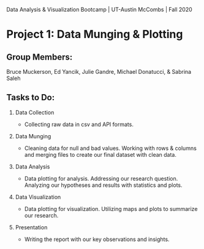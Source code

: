 Data Analysis & Visualization Bootcamp | UT-Austin McCombs | Fall 2020
# **Project 1: Data Munging & Plotting**

## Group Members: 
Bruce Muckerson, Ed Yancik, Julie Gandre, Michael Donatucci, & Sabrina Saleh

## Tasks to Do:
1. Data Collection
    * Collecting raw data in csv and API formats. 
   

2. Data Munging       
    * Cleaning data for null and bad values. Working with rows & columns and merging files to create our final dataset with clean data. 
    
       
3. Data Analysis
    * Data plotting for analysis. Addressing our research question. Analyzing our hypotheses and results with statistics and plots.
    
    
4. Data Visualization
    * Data plotting for visualization. Utilizing maps and plots to summarize our research.
    
    
5. Presentation
    * Writing the report with our key observations and insights.

